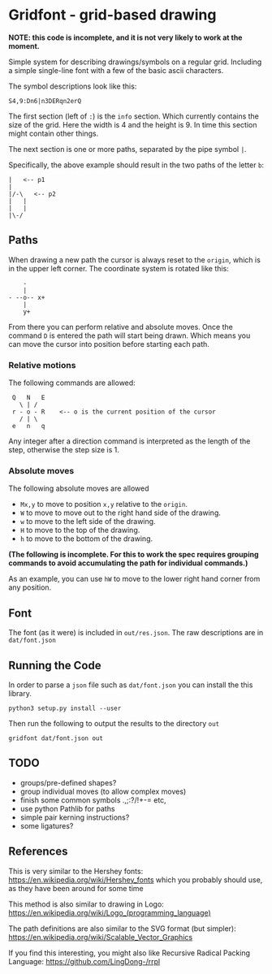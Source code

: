 # Gridfont - grid-based drawing


**NOTE: this code is incomplete, and it is not very likely to work at the
moment.**

Simple system for describing drawings/symbols on a regular grid. Including a
simple single-line font with a few of the basic ascii characters.

The symbol descriptions look like this:

    S4,9:Dn6|n3DERqn2erQ

The first section (left of `:`) is the `info` section. Which currently contains
the size of the grid. Here the width is 4 and the height is 9. In time this
section might contain other things.

The next section is one or more paths, separated by the pipe symbol `|`.

Specifically, the above example should result in the two paths of the letter
`b`:


    |   <-- p1
    |
    |/-\   <-- p2
    |   |
    |   |
    |\-/


## Paths

When drawing a new path the cursor is always reset to the `origin`, which is in
the upper left corner. The coordinate system is rotated like this:

        -
        |
    - --o-- x+
        |
        y+

From there you can perform relative and absolute moves. Once the command `D` is
entered the path will start being drawn. Which means you can move the cursor
into position before starting each path.


### Relative motions

The following commands are allowed:

     Q   N   E
       \ | /
     r - o - R    <-- o is the current position of the cursor
       / | \
     e   n   q

Any integer after a direction command is interpreted as the length of the step,
otherwise the step size is 1.


### Absolute moves

The following absolute moves are allowed

  - `Mx,y` to move to position `x,y` relative to the `origin`.
  - `W` to move to move out to the right hand side of the drawing.
  - `w` to move to the left side of the drawing.
  - `H` to move to the top of the drawing.
  - `h` to move to the bottom of the drawing.


**(The following is incomplete. For this to work the spec requires grouping
commands to avoid accumulating the path for individual commands.)**

As an example, you can use `hW` to move to the lower right hand corner from any
position.


## Font

The font (as it were) is included in `out/res.json`. The raw descriptions are
in `dat/font.json`


## Running the Code

In order to parse a `json` file such as `dat/font.json` you can install
the this library.

    python3 setup.py install --user

Then run the following to output the results to the directory `out`

    gridfont dat/font.json out


## TODO

 - groups/pre-defined shapes?
 - group individual moves (to allow complex moves)
 - finish some common symbols .,;:?/!+-= etc,
 - use python Pathlib for paths
 - simple pair kerning instructions?
 - some ligatures?


## References

This is very similar to the Hershey fonts:
https://en.wikipedia.org/wiki/Hershey_fonts which you probably should use, as
they have been around for some time

This method is also similar to drawing in Logo:
https://en.wikipedia.org/wiki/Logo_(programming_language)

The path definitions are also similar to the SVG format (but simpler):
https://en.wikipedia.org/wiki/Scalable_Vector_Graphics

If you find this interesting, you might also like Recursive Radical Packing
Language: https://github.com/LingDong-/rrpl

